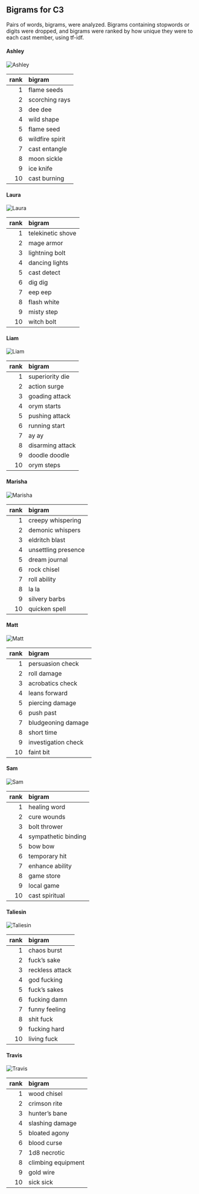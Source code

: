
## Bigrams for C3

Pairs of words, bigrams, were analyzed. Bigrams containing stopwords or
digits were dropped, and bigrams were ranked by how unique they were to
each cast member, using tf-idf.

#### Ashley

![Ashley](../plots/bigramClouds/C3/C3ASHLEY.png)

| rank | bigram          |
| ---: | :-------------- |
|    1 | flame seeds     |
|    2 | scorching rays  |
|    3 | dee dee         |
|    4 | wild shape      |
|    5 | flame seed      |
|    6 | wildfire spirit |
|    7 | cast entangle   |
|    8 | moon sickle     |
|    9 | ice knife       |
|   10 | cast burning    |

#### Laura

![Laura](../plots/bigramClouds/C3/C3LAURA.png)

| rank | bigram            |
| ---: | :---------------- |
|    1 | telekinetic shove |
|    2 | mage armor        |
|    3 | lightning bolt    |
|    4 | dancing lights    |
|    5 | cast detect       |
|    6 | dig dig           |
|    7 | eep eep           |
|    8 | flash white       |
|    9 | misty step        |
|   10 | witch bolt        |

#### Liam

![Liam](../plots/bigramClouds/C3/C3LIAM.png)

| rank | bigram           |
| ---: | :--------------- |
|    1 | superiority die  |
|    2 | action surge     |
|    3 | goading attack   |
|    4 | orym starts      |
|    5 | pushing attack   |
|    6 | running start    |
|    7 | ay ay            |
|    8 | disarming attack |
|    9 | doodle doodle    |
|   10 | orym steps       |

#### Marisha

![Marisha](../plots/bigramClouds/C3/C3MARISHA.png)

| rank | bigram              |
| ---: | :------------------ |
|    1 | creepy whispering   |
|    2 | demonic whispers    |
|    3 | eldritch blast      |
|    4 | unsettling presence |
|    5 | dream journal       |
|    6 | rock chisel         |
|    7 | roll ability        |
|    8 | la la               |
|    9 | silvery barbs       |
|   10 | quicken spell       |

#### Matt

![Matt](../plots/bigramClouds/C3/C3MATT.png)

| rank | bigram              |
| ---: | :------------------ |
|    1 | persuasion check    |
|    2 | roll damage         |
|    3 | acrobatics check    |
|    4 | leans forward       |
|    5 | piercing damage     |
|    6 | push past           |
|    7 | bludgeoning damage  |
|    8 | short time          |
|    9 | investigation check |
|   10 | faint bit           |

#### Sam

![Sam](../plots/bigramClouds/C3/C3SAM.png)

| rank | bigram              |
| ---: | :------------------ |
|    1 | healing word        |
|    2 | cure wounds         |
|    3 | bolt thrower        |
|    4 | sympathetic binding |
|    5 | bow bow             |
|    6 | temporary hit       |
|    7 | enhance ability     |
|    8 | game store          |
|    9 | local game          |
|   10 | cast spiritual      |

#### Taliesin

![Taliesin](../plots/bigramClouds/C3/C3TALIESIN.png)

| rank | bigram          |
| ---: | :-------------- |
|    1 | chaos burst     |
|    2 | fuck’s sake     |
|    3 | reckless attack |
|    4 | god fucking     |
|    5 | fuck’s sakes    |
|    6 | fucking damn    |
|    7 | funny feeling   |
|    8 | shit fuck       |
|    9 | fucking hard    |
|   10 | living fuck     |

#### Travis

![Travis](../plots/bigramClouds/C3/C3TRAVIS.png)

| rank | bigram             |
| ---: | :----------------- |
|    1 | wood chisel        |
|    2 | crimson rite       |
|    3 | hunter’s bane      |
|    4 | slashing damage    |
|    5 | bloated agony      |
|    6 | blood curse        |
|    7 | 1d8 necrotic       |
|    8 | climbing equipment |
|    9 | gold wire          |
|   10 | sick sick          |
